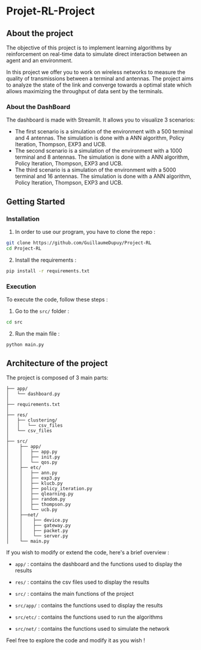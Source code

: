 # Projet-RL-Project

## About the project

The objective of this project is to implement learning algorithms by reinforcement on real-time data to simulate direct interaction between an agent and an environment.

In this project we offer you to work on wireless networks to measure the quality of transmissions between a terminal and antennas.
The project aims to analyze the state of the link and converge towards a optimal state which allows maximizing the throughput of data sent by the terminals.

### About the DashBoard

The dashboard is made with Streamlit. It allows you to visualize 3 scenarios:
- The first scenario is a simulation of the environment with a 500 terminal and 4 antennas. The simulation is done with a ANN algorithm, Policy Iteration, Thompson, EXP3 and UCB.
- The second scenario is a simulation of the environment with a 1000 terminal and 8 antennas. The simulation is done with a ANN algorithm, Policy Iteration, Thompson, EXP3 and UCB.
- The third scenario is a simulation of the environment with a 5000 terminal and 16 antennas. The simulation is done with a ANN algorithm, Policy Iteration, Thompson, EXP3 and UCB.

## Getting Started

### Installation

1. In order to use our program, you have to clone the repo :

```bash
git clone https://github.com/GuillaumeDupuy/Project-RL
cd Project-RL
```

2. Install the requirements :

```bash
pip install -r requirements.txt
```

### Execution

To execute the code, follow these steps :

1. Go to the `src/` folder :

```bash
cd src
```

2. Run the main file :

```bash
python main.py
```

## Architecture of the project

The project is composed of 3 main parts:

```
├── app/
│   └── dashboard.py
│
├── requirements.txt
│
├── res/
│   ├── clustering/
│   │   └── csv_files
│   └── csv_files
│
├── src/
│    ├── app/
│    │   ├── app.py
│    │   ├── init.py
│    │   └── qos.py
│    ├── etc/
│    │   ├── ann.py
│    │   ├── exp3.py
│    │   ├── klucb.py
│    │   ├── policy_iteration.py
│    │   ├── qlearning.py
│    │   ├── random.py
│    │   ├── thompson.py
│    │   └── ucb.py
│    ├──net/
│    │    ├── device.py
│    │    ├── gateway.py
│    │    ├── packet.py
│    │    └── server.py
│    └── main.py
```

If you wish to modify or extend the code, here's a brief overview :

- `app/` : contains the dashboard and the functions used to display the results

- `res/` : contains the csv files used to display the results

- `src/` : contains the main functions of the project

- `src/app/` : contains the functions used to display the results

- `src/etc/` : contains the functions used to run the algorithms

- `src/net/` : contains the functions used to simulate the network

Feel free to explore the code and modify it as you wish !
